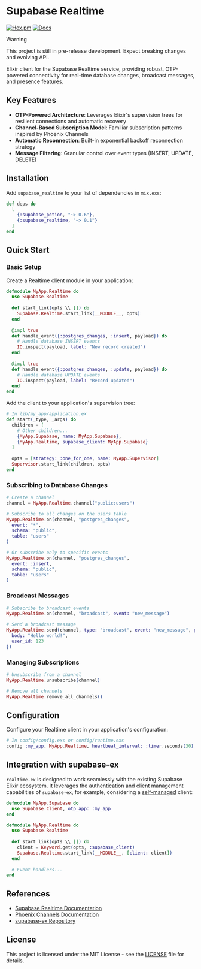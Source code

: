 # Supabase Realtime

[![Hex.pm](https://img.shields.io/hexpm/v/supabase_realtime.svg)](https://hex.pm/packages/supabase_realtime)
[![Docs](https://img.shields.io/badge/hex-docs-blue.svg)](https://hexdocs.pm/supabase_realtime)

> [!WARNING]  
>
> This project is still in pre-release development. Expect breaking changes and evolving API.

Elixir client for the Supabase Realtime service, providing robust, OTP-powered connectivity for real-time database changes, broadcast messages, and presence features.

## Key Features

- **OTP-Powered Architecture**: Leverages Elixir's supervision trees for resilient connections and automatic recovery
- **Channel-Based Subscription Model**: Familiar subscription patterns inspired by Phoenix Channels
- **Automatic Reconnection**: Built-in exponential backoff reconnection strategy
- **Message Filtering**: Granular control over event types (INSERT, UPDATE, DELETE)

## Installation

Add `supabase_realtime` to your list of dependencies in `mix.exs`:

```elixir
def deps do
  [
    {:supabase_potion, "~> 0.6"},
    {:supabase_realtime, "~> 0.1"}
  ]
end
```

## Quick Start

### Basic Setup

Create a Realtime client module in your application:

```elixir
defmodule MyApp.Realtime do
  use Supabase.Realtime
  
  def start_link(opts \\ []) do
    Supabase.Realtime.start_link(__MODULE__, opts)
  end
  
  @impl true
  def handle_event({:postgres_changes, :insert, payload}) do
    # Handle database INSERT events
    IO.inspect(payload, label: "New record created")
  end
  
  @impl true
  def handle_event({:postgres_changes, :update, payload}) do
    # Handle database UPDATE events
    IO.inspect(payload, label: "Record updated")
  end
end
```

Add the client to your application's supervision tree:

```elixir
# In lib/my_app/application.ex
def start(_type, _args) do
  children = [
    # Other children...
    {MyApp.Supabase, name: MyApp.Supabase},
    {MyApp.Realtime, supabase_client: MyApp.Supabase}
  ]
  
  opts = [strategy: :one_for_one, name: MyApp.Supervisor]
  Supervisor.start_link(children, opts)
end
```

### Subscribing to Database Changes

```elixir
# Create a channel
channel = MyApp.Realtime.channel("public:users")

# Subscribe to all changes on the users table
MyApp.Realtime.on(channel, "postgres_changes", 
  event: "*", 
  schema: "public",
  table: "users"
)

# Or subscribe only to specific events
MyApp.Realtime.on(channel, "postgres_changes", 
  event: :insert, 
  schema: "public",
  table: "users"
)
```

### Broadcast Messages

```elixir
# Subscribe to broadcast events
MyApp.Realtime.on(channel, "broadcast", event: "new_message")

# Send a broadcast message
MyApp.Realtime.send(channel, type: "broadcast", event: "new_message", payload: %{
  body: "Hello world!",
  user_id: 123
})
```

### Managing Subscriptions

```elixir
# Unsubscribe from a channel
MyApp.Realtime.unsubscribe(channel)

# Remove all channels
MyApp.Realtime.remove_all_channels()
```

## Configuration

Configure your Realtime client in your application's configuration:

```elixir
# In config/config.exs or config/runtime.exs
config :my_app, MyApp.Realtime, heartbeat_interval: :timer.seconds(30),
```

## Integration with supabase-ex

`realtime-ex` is designed to work seamlessly with the existing Supabase Elixir ecosystem. It leverages the authentication and client management capabilities of `supabase-ex`, for example, considering a [self-managed](https://github.com/supabase-community/supabase-ex?tab=readme-ov-file#self-managed-clients) client:

```elixir
defmodule MyApp.Supabase do
  use Supabase.Client, otp_app: :my_app
end

defmodule MyApp.Realtime do
  use Supabase.Realtime
  
  def start_link(opts \\ []) do
    client = Keyword.get(opts, :supabase_client)
    Supabase.Realtime.start_link(__MODULE__, [client: client])
  end
  
  # Event handlers...
end
```

## References

- [Supabase Realtime Documentation](https://supabase.com/docs/guides/realtime)
- [Phoenix Channels Documentation](https://hexdocs.pm/phoenix/Phoenix.Channel.html)
- [supabase-ex Repository](https://github.com/zoedsoupe/supabase-ex)

## License

This project is licensed under the MIT License - see the [LICENSE](./LICENSE) file for details.
